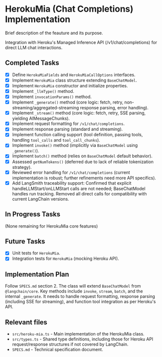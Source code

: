 # HerokuMia (Chat Completions) Implementation

Brief description of the feauture and its purpose.

Integration with Heroku's Managed Inference API (/v1/chat/completions) for direct LLM chat interactions.

## Completed Tasks

- [x] Define `HerokuMiaFields` and `HerokuMiaCallOptions` interfaces.
- [x] Implement `HerokuMia` class structure extending `BaseChatModel`.
- [x] Implement `HerokuMia` constructor and initialize properties.
- [x] Implement `_llmType()` method.
- [x] Implement `invocationParams()` method.
- [x] Implement `_generate()` method (core logic: fetch, retry, non-streaming/aggregated-streaming response parsing, error handling).
- [x] Implement `_stream()` method (core logic: fetch, retry, SSE parsing, yielding AIMessageChunks).
- [x] Implement request formatting for `/v1/chat/completions`.
- [x] Implement response parsing (standard and streaming).
- [x] Implement function calling support (tool definition, passing tools, handling `tool_calls` and `tool_call_chunks`).
- [x] Implement `invoke()` method (implicitly via `BaseChatModel` using `_generate()`).
- [x] Implement `batch()` method (relies on `BaseChatModel` default behavior).
- [x] Assessed `getNumTokens()` (deferred due to lack of reliable tokenization strategy).
- [x] Reviewed error handling for `/v1/chat/completions` (current implementation is robust; further refinements need more API specifics).
- [x] Add LangSmith traceability support: Confirmed that explicit handleLLMStart/onLLMStart calls are not needed; BaseChatModel handles run tracking. Removed all direct calls for compatibility with current LangChain versions.

## In Progress Tasks

(None remaining for HerokuMia core features)

## Future Tasks

- [x] Unit tests for `HerokuMia`.
- [x] Integration tests for `HerokuMia` (mocking Heroku API).

## Implementation Plan

Follow `SPECS.md` section 2. The class will extend `BaseChatModel` from `@langchain/core`. Key methods include `invoke`, `stream`, `batch`, and the internal `_generate`. It needs to handle request formatting, response parsing (including SSE for streaming), and function tool integration as per Heroku's API.

## Relevant files

- `src/heroku-mia.ts` - Main implementation of the HerokuMia class.
- `src/types.ts` - Shared type definitions, including those for Heroku API request/response structures if not covered by LangChain.
- `SPECS.md` - Technical specification document.
